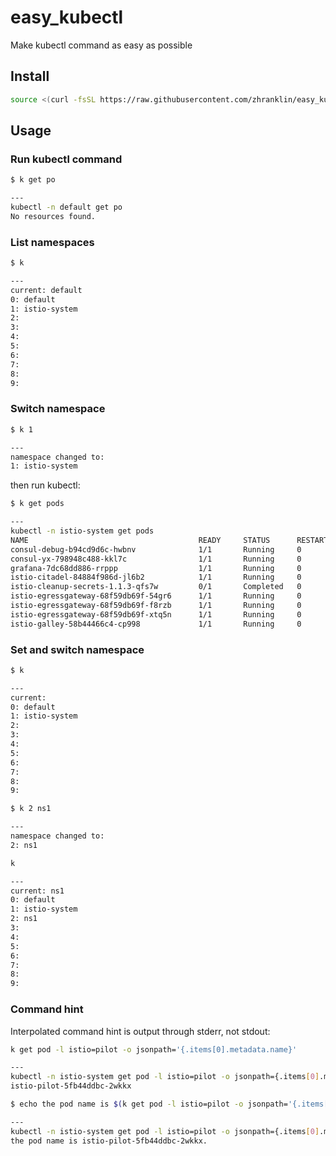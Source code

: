 # easy_kubectl
Make kubectl command as easy as possible

## Install
```bash
source <(curl -fsSL https://raw.githubusercontent.com/zhranklin/easy_kubectl/master/install.sh)
```

## Usage
### Run kubectl command
```bash
$ k get po

---
kubectl -n default get po
No resources found.
```


### List namespaces

```bash
$ k

---
current: default
0: default
1: istio-system
2:
3:
4:
5:
6:
7:
8:
9:
```

### Switch namespace

```bash
$ k 1

---
namespace changed to:
1: istio-system
```

then run kubectl:

```bash
$ k get pods

---
kubectl -n istio-system get pods
NAME                                      READY     STATUS      RESTARTS   AGE
consul-debug-b94cd9d6c-hwbnv              1/1       Running     0          4d
consul-yx-798948c488-kkl7c                1/1       Running     0          5d
grafana-7dc68dd886-rrppp                  1/1       Running     0          6d
istio-citadel-84884f986d-jl6b2            1/1       Running     0          6d
istio-cleanup-secrets-1.1.3-qfs7w         0/1       Completed   0          6d
istio-egressgateway-68f59db69f-54gr6      1/1       Running     0          1h
istio-egressgateway-68f59db69f-f8rzb      1/1       Running     0          3h
istio-egressgateway-68f59db69f-xtq5n      1/1       Running     0          6d
istio-galley-58b44466c4-cp998             1/1       Running     0          6d
```

### Set and switch namespace
```bash
$ k

---
current:
0: default
1: istio-system
2:
3:
4:
5:
6:
7:
8:
9:
```

```bash
$ k 2 ns1

---
namespace changed to:
2: ns1
```

```bash
k

---
current: ns1
0: default
1: istio-system
2: ns1
3:
4:
5:
6:
7:
8:
9:
```

### Command hint

Interpolated command hint is output through stderr, not stdout:

```bash
k get pod -l istio=pilot -o jsonpath='{.items[0].metadata.name}'

---
kubectl -n istio-system get pod -l istio=pilot -o jsonpath={.items[0].metadata.name}
istio-pilot-5fb44ddbc-2wkkx
```

```bash
$ echo the pod name is $(k get pod -l istio=pilot -o jsonpath='{.items[0].metadata.name}').

---
kubectl -n istio-system get pod -l istio=pilot -o jsonpath={.items[0].metadata.name}
the pod name is istio-pilot-5fb44ddbc-2wkkx.
```


